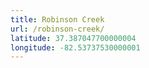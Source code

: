 ```yaml
---
title: Robinson Creek
url: /robinson-creek/
latitude: 37.387047700000004
longitude: -82.53737530000001
---
```


